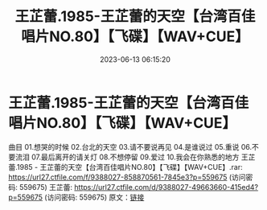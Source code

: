 ﻿---
title: 王芷蕾.1985-王芷蕾的天空【台湾百佳唱片NO.80】【飞碟】【WAV+CUE】
date: 2023-06-13 06:15:20
categories: WAV车载音乐、镜像
tags: 华语中文
---
# 王芷蕾.1985-王芷蕾的天空【台湾百佳唱片NO.80】【飞碟】【WAV+CUE】

曲目
01.想哭的时候
02.台北的天空
03.请不要说再见
04.是谁说过
05.重说
06.不要流泪
07.最后离开的请关灯
08.不想停留
09.爱过
10.我会在你熟悉的地方
王芷蕾.1985 - 王芷蕾的天空【台湾百佳唱片NO.80】【飞碟】【WAV+CUE】.rar: https://url27.ctfile.com/f/9388027-858870561-7845e3?p=559675
(访问密码: 559675)
王芷蕾: https://url27.ctfile.com/d/9388027-49663660-415ed4?p=559675
(访问密码: 559675)
原文：[链接](https://blog.sina.com.cn/s/blog_1647c7e76010312bf.html)